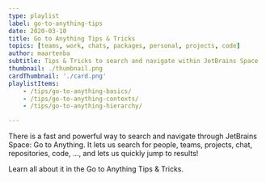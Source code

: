 ```yaml
---
type: playlist
label: go-to-anything-tips
date: 2020-03-10
title: Go to Anything Tips & Tricks
topics: [teams, work, chats, packages, personal, projects, code]
author: maartenba
subtitle: Tips & Tricks to search and navigate within JetBrains Space
thumbnail: ./thumbnail.png
cardThumbnail: './card.png'
playlistItems:
    - /tips/go-to-anything-basics/
    - /tips/go-to-anything-contexts/
    - /tips/go-to-anything-hierarchy/

---
```



There is a fast and powerful way to search and navigate through JetBrains Space: Go to Anything. It lets us search for people, teams, projects, chat, repositories, code, ..., and lets us quickly jump to results!

Learn all about it in the Go to Anything Tips & Tricks.
